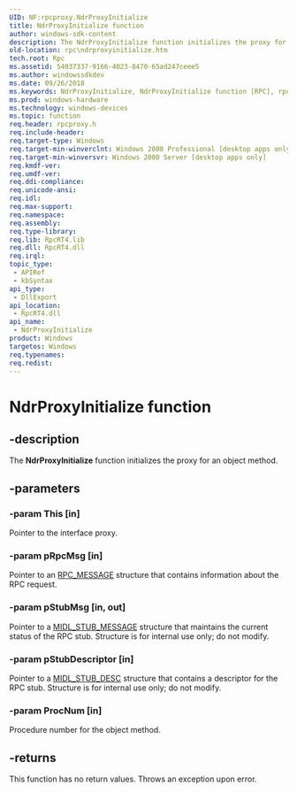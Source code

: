 ```yaml
---
UID: NF:rpcproxy.NdrProxyInitialize
title: NdrProxyInitialize function
author: windows-sdk-content
description: The NdrProxyInitialize function initializes the proxy for an object method.
old-location: rpc\ndrproxyinitialize.htm
tech.root: Rpc
ms.assetid: 54037337-9166-4023-8470-65ad247ceee5
ms.author: windowssdkdev
ms.date: 09/26/2018
ms.keywords: NdrProxyInitialize, NdrProxyInitialize function [RPC], rpc.ndrproxyinitialize, rpcproxy/NdrProxyInitialize
ms.prod: windows-hardware
ms.technology: windows-devices
ms.topic: function
req.header: rpcproxy.h
req.include-header: 
req.target-type: Windows
req.target-min-winverclnt: Windows 2000 Professional [desktop apps only]
req.target-min-winversvr: Windows 2000 Server [desktop apps only]
req.kmdf-ver: 
req.umdf-ver: 
req.ddi-compliance: 
req.unicode-ansi: 
req.idl: 
req.max-support: 
req.namespace: 
req.assembly: 
req.type-library: 
req.lib: RpcRT4.lib
req.dll: RpcRT4.dll
req.irql: 
topic_type:
 - APIRef
 - kbSyntax
api_type:
 - DllExport
api_location:
 - RpcRT4.dll
api_name:
 - NdrProxyInitialize
product: Windows
targetos: Windows
req.typenames: 
req.redist: 
---
```


# NdrProxyInitialize function


## -description


The <b>NdrProxyInitialize</b> function initializes the proxy for an object method.


## -parameters




### -param This [in]

Pointer to the interface proxy.


### -param pRpcMsg [in]

Pointer to an <a href="https://msdn.microsoft.com/fd014622-97b3-4f76-8bc3-10821aa3c46e">RPC_MESSAGE</a> structure that  contains information about the RPC request. 


### -param pStubMsg [in, out]

Pointer to a <a href="https://msdn.microsoft.com/9bd021f6-10c9-4e77-be75-9a89a3a016e0">MIDL_STUB_MESSAGE</a> structure that maintains the current status of the RPC stub. Structure is for internal use only; do not modify.


### -param pStubDescriptor [in]

Pointer to a <a href="https://msdn.microsoft.com/e3178aaa-a30a-43ba-a78a-a28d6f20fa74">MIDL_STUB_DESC</a> structure that contains a descriptor for the RPC stub. Structure is for internal use only; do not modify.


### -param ProcNum [in]

Procedure  number for the object method.


## -returns



This function has no return values. Throws an exception upon error.



